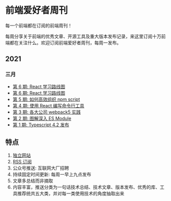 # 前端爱好者周刊

每一个前端都在订阅的前端周刊！

每周分享关于前端的优秀文章、开源工具及重大版本发布记录，来这里订阅十万前端都在关注什么。欢迎订阅前端爱好者周刊，每周一发布。

## 2021

### 三月

+ [第 6 期: React 学习路线图](https://weekly.shanyue.tech/week-7/)
+ [第 6 期: React 学习路线图](https://weekly.shanyue.tech/week-6/)
+ [第 5 期: 如何高效组织 npm script](https://weekly.shanyue.tech/week-5/)
+ [第 4 期: 使用 React 编写命令行工具](https://weekly.shanyue.tech/week-4/)
+ [第 3 期: 各大公司 webpack5 实践](https://weekly.shanyue.tech/week-3/)
+ [第 2 期: 图解深入 ES Module](https://weekly.shanyue.tech/week-2/)
+ [第 1 期: Typescript 4.2 发布](https://weekly.shanyue.tech/week-1/)

## 特点

1. [独立网站](https://weekly.shanyue.tech)
1. [RSS 订阅](https://weekly.shanyue.tech/rss.xml)
1. 公众号推送: 互联网大厂招聘
1. 持续固定时间更新: 每周一早上九点发布
1. 文章多总结而非摘取
1. 内容丰富，推送分类为一句话技术总结、技术文章、版本发布、优秀的库、工具推荐统共五大类，并对每一类使用技术的角度抽取出来